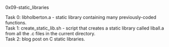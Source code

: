 0x09-static_libraries

Task 0: libholberton.a - static library containing many previously-coded functions.\
Task 1: create_static_lib.sh - script that creates a static library called liball.a from all the .c files in the current directory.\
Task 2: blog post on C static libraries.

